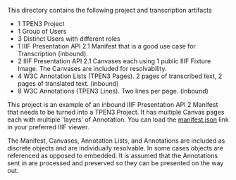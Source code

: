 This directory contains the following project and transcription artifacts

- 1 TPEN3 Project
- 1 Group of Users
- 3 Distinct Users with different roles
- 1 IIIF Presentation API 2.1 Manifest that is a good use case for Transcription (inbound).
- 2 IIIF Presentation API 2.1 Canvases each using 1 public IIIF Fixture Image.  The Canvases are included for resolvability.  
- 4 W3C Annotation Lists (TPEN3 Pages).  2 pages of transcribed text, 2 pages of translated text. (inbound)
- 8 W3C Annotations (TPEN3 Lines).  Two lines per page. (inbound)

This project is an example of an inbound IIIF Presentation API 2 Manifest that needs to be turned into a TPEN3 Project. It has multiple Canvas pages each with multiple 'layers' of Annotation. You can load the [manifest.json](https://tpen-project-examples.habesoftware.app/transcription-project/manifest.json) link in your preferred IIIF viewer.

The Manifest, Canvases, Annotation Lists, and Annotations are included as discrete objects and are individually resolvable.  In some cases objects are referenced as opposed to embedded. It is assumed that the Annotations sent in are processed and preserved so they can be presented on the way out.
  